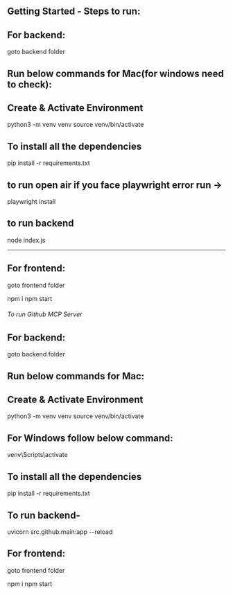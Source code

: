 ## Getting Started - Steps to run:

## For backend:

goto backend folder

## Run below commands for Mac(for windows need to check):

## Create & Activate Environment

python3 -m venv venv
source venv/bin/activate

## To install all the dependencies

pip install -r requirements.txt

## to run open air if you face playwright error run ->

playwright install

## to run backend

node index.js

---

## For frontend:

goto frontend folder

npm i
npm start

###### To run Github MCP Server

## For backend:

goto backend folder

## Run below commands for Mac:

## Create & Activate Environment

python3 -m venv venv
source venv/bin/activate

## For Windows follow below command:

venv\Scripts\activate

## To install all the dependencies

pip install -r requirements.txt

## To run backend-

uvicorn src.github.main:app --reload

## For frontend:

goto frontend folder

npm i
npm start
